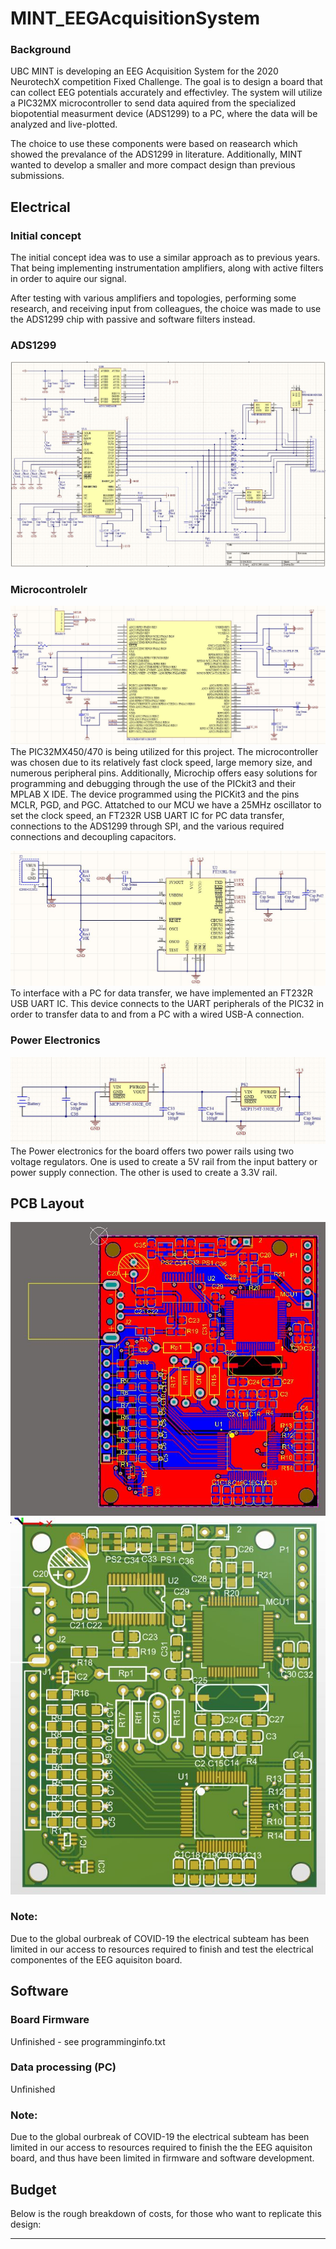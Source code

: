 # MINT_EEGAcquisitionSystem

### Background
UBC MINT is developing an EEG Acquisition System for the 2020 NeurotechX competition Fixed Challenge. The goal is to design a board that can collect EEG potentials accurately and effectivley. The system will utilize a PIC32MX microcontroller to send data aquired from the specialized biopotential measurment device (ADS1299) to a PC, where the data will be analyzed and live-plotted.

The choice to use these components were based on reasearch which showed the prevalance of the ADS1299 in literature. Additionally, MINT wanted to develop a smaller and more compact design than previous submissions.

## Electrical

### Initial concept
The initial concept idea was to use a similar approach as to previous years. That being implementing instrumentation amplifiers, along with active filters in order to aquire our signal. 

After testing with various amplifiers and topologies, performing some research, and receiving input from colleagues, the choice was made to use the ADS1299 chip with passive and software filters instead.

### ADS1299
![](Images/ADS1299.JPG)

### Microcontrolelr
![](Images/MCU.JPG)
The PIC32MX450/470 is being utilized for this project. The microcontroller was chosen due to its relatively fast clock speed, large memory size, and numerous peripheral pins. Additionally, Microchip offers easy solutions for programming and debugging through the use of the PICkit3 and their MPLAB X IDE. The device programmed using the PICKit3 and the pins MCLR, PGD, and PGC. Attatched to our MCU we have a 25MHz oscillator to set the clock speed, an FT232R USB UART IC for PC data transfer, connections to the ADS1299 through SPI, and the various required connections and decoupling capacitors.

![](Images/USB.JPG)
To interface with a PC for data transfer, we have implemented an FT232R USB UART IC. This device connects to the UART peripherals of the PIC32 in order to transfer data to and from a PC with a wired USB-A connection.

### Power Electronics
![](Images/Power%20circuit%20for%20documentation.JPG)
The Power electronics for the board offers two power rails using two voltage regulators. One is used to create a 5V rail from the input battery or power supply connection. The other is used to create a 3.3V rail.

## PCB Layout
![](Images/PCB%20layout.JPG)
![](Images/PCB%20layout2.JPG)

### Note: 
Due to the global ourbreak of COVID-19 the electrical subteam has been limited in our access to resources required to finish and test the electrical componentes of the EEG aquisiton board.

## Software

### Board Firmware
Unfinished - see programminginfo.txt

### Data processing (PC)
Unfinished

### Note:
Due to the global ourbreak of COVID-19 the electrical subteam has been limited in our access to resources required to finish the the EEG aquisiton board, and thus have been limited in firmware and software development.

## Budget
Below is the rough breakdown of costs, for those who want to replicate this design:

---
